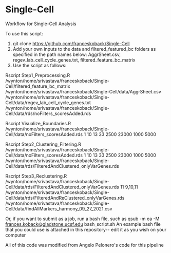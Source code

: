 # Single-Cell
Workflow for Single-Cell Analysis

To use this script:
1. git clone https://github.com/franceskoback/Single-Cell
2. Add your own inputs to the data and filtered_featured_bc folders as specified in the path names below: AggrSheet.csv, regev_lab_cell_cycle_genes.txt, filtered_feature_bc_matrix
3. Use the script as follows: 


Rscript Step1_Preprocessing.R /wynton/home/srivastava/franceskoback/Single-Cell/filtered_feature_bc_matrix /wynton/home/srivastava/franceskoback/Single-Cell/data/AggrSheet.csv /wynton/home/srivastava/franceskoback/Single-Cell/data/regev_lab_cell_cycle_genes.txt /wynton/home/srivastava/franceskoback/Single-Cell/data/rds/noFilters_scoresAdded.rds 

Rscript Visualize_Boundaries.R /wynton/home/srivastava/franceskoback/Single-Cell/data/noFilters_scoresAdded.rds 1 10 13 33 2500 23000 1000 5000

Rscript Step2_Clustering_Filtering.R /wynton/home/srivastava/franceskoback/Single-Cell/data/noFilters_scoresAdded.rds 1 10 13 33 2500 23000 1000 5000 /wynton/home/srivastava/franceskoback/Single-Cell/data/rds/FilteredAndClustered_onlyVarGenes.rds 

Rscript Step3_Reclustering.R /wynton/home/srivastava/franceskoback/Single-Cell/data/rds/FilteredAndClustered_onlyVarGenes.rds 11 9,10,11 /wynton/home/srivastava/franceskoback/Single-Cell/data/rds/FilteredAndReClustered_onlyVarGenes.rds /wynton/home/srivastava/franceskoback/Single-Cell/data/findAllMarkers_harmony_09_27_2021.csv


Or, if you want to submit as a job, run a bash file, such as qsub -m ea -M frances.koback@gladstone.ucsf.edu bash_script.sh 
An example bash file that you could use is attached in this repository-- edit it as you wish on your computer

All of this code was modified from Angelo Pelonero's code for this pipeline 
